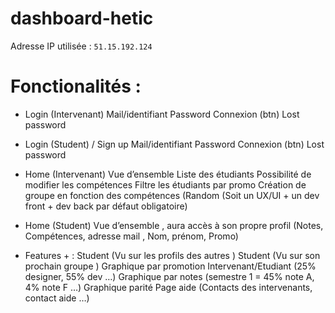 # dashboard-hetic

Adresse IP utilisée : `51.15.192.124`

# Fonctionalités :


- Login (Intervenant)
    Mail/identifiant
    Password 
    Connexion (btn)
    Lost password 

- Login (Student) / Sign up
    Mail/identifiant
    Password 
    Connexion (btn)
    Lost password 

- Home (Intervenant)
    Vue d’ensemble
    Liste des étudiants
        Possibilité de modifier les compétences
    Filtre les étudiants par promo 
    Création de groupe en fonction des compétences (Random (Soit un UX/UI + un dev front  + dev back par défaut obligatoire)

- Home (Student)
    Vue d’ensemble , aura accès à son propre profil (Notes, Compétences, adresse mail , Nom, prénom, Promo)

- Features + : 
    Student (Vu sur les profils des autres )
    Student (Vu sur son prochain groupe )
    Graphique par promotion Intervenant/Etudiant (25% designer, 55% dev …)
    Graphique par notes (semestre 1 = 45% note A, 4% note F …)
    Graphique parité
    Page aide (Contacts des intervenants, contact aide …)


